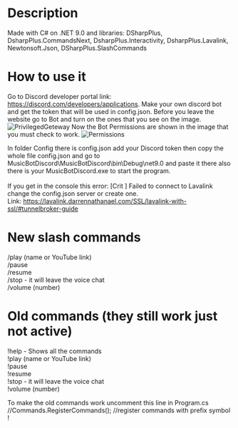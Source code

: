 # Description
Made with C# on .NET 9.0 and libraries: DSharpPlus, DsharpPlus.CommandsNext, DsharpPlus.Interactivity, 
DsharpPlus.Lavalink, Newtonsoft.Json, DSharpPlus.SlashCommands
# How to use it
Go to Discord developer portal link: https://discord.com/developers/applications. Make your own discord bot and get the token that will be used in config.json.
Before you leave the website go to Bot and turn on the ones that you see on the image.
![PrivilegedGeteway](https://github.com/user-attachments/assets/67bb9842-b892-4327-b2db-98c7c4801db7)
Now the Bot Permissions are shown in the image that you must check to work.
![Permissions](https://github.com/user-attachments/assets/c78e4d03-a050-4e87-8007-471d4fb675d8)

In folder Config there is config.json add your Discord token then copy the whole file config.json and go to
MusicBotDiscord\MusicBotDiscord\bin\Debug\net9.0 and paste it there also there is your MusicBotDiscord.exe
to start the program. <br /> <br />
If you get in the console this error: [Crit ] Failed to connect to Lavalink change the config.json server or create one. <br /> Link: https://lavalink.darrennathanael.com/SSL/lavalink-with-ssl/#tunnelbroker-guide
# New slash commands
/play (name or YouTube link) <br />
/pause <br />
/resume <br />
/stop - it will leave the voice chat  <br />
/volume (number)
# Old commands (they still work just not active)
!help - Shows all the commands <br />
!play (name or YouTube link) <br />
!pause <br />
!resume <br />
!stop - it will leave the voice chat <br />
!volume (number)

To make the old commands work uncomment this line in Program.cs  //Commands.RegisterCommands<MusicCommands>(); //register commands with prefix symbol  ! 

